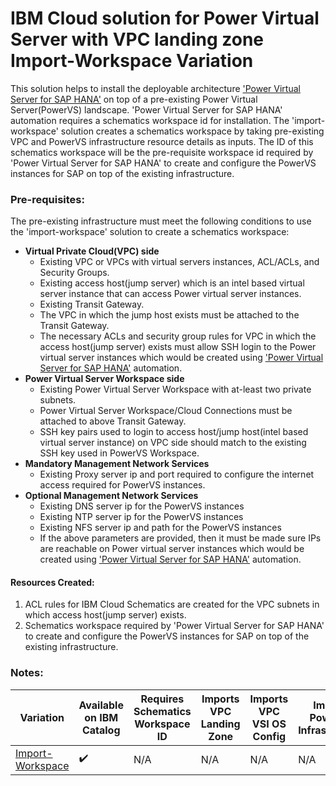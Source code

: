 # IBM Cloud solution for Power Virtual Server with VPC landing zone Import-Workspace Variation

This solution helps to install the deployable architecture ['Power Virtual Server for SAP HANA'](https://cloud.ibm.com/catalog/architecture/deploy-arch-ibm-pvs-sap-9aa6135e-75d5-467e-9f4a-ac2a21c069b8-global) on top of a pre-existing Power Virtual Server(PowerVS) landscape. 'Power Virtual Server for SAP HANA' automation requires a schematics workspace id for installation. The 'import-workspace' solution creates a schematics workspace by taking pre-existing VPC and PowerVS infrastructure resource details as inputs. The ID of this schematics workspace will be the pre-requisite workspace id required by 'Power Virtual Server for SAP HANA' to create and configure the PowerVS instances for SAP on top of the existing infrastructure.

### Pre-requisites:
The pre-existing infrastructure must meet the following conditions to use the 'import-workspace' solution to create a schematics workspace:
- **Virtual Private Cloud(VPC) side**
    - Existing VPC or VPCs with virtual servers instances, ACL/ACLs, and Security Groups.
    - Existing access host(jump server) which is an intel based virtual server instance that can access Power virtual server instances.
    - Existing Transit Gateway.
    - The VPC in which the jump host exists must be attached to the Transit Gateway.
    - The necessary ACLs and security group rules for VPC in which the access host(jump server) exists must allow SSH login to the Power virtual server instances which would be created using ['Power Virtual Server for SAP HANA'](https://cloud.ibm.com/catalog/architecture/deploy-arch-ibm-pvs-sap-9aa6135e-75d5-467e-9f4a-ac2a21c069b8-global) automation.
- **Power Virtual Server Workspace side**
    - Existing Power Virtual Server Workspace with at-least two private subnets.
    - Power Virtual Server Workspace/Cloud Connections must be attached to above Transit Gateway.
    - SSH key pairs used to login to access host/jump host(intel based virtual server instance) on VPC side should match to the existing SSH key used in PowerVS Workspace.
- **Mandatory Management Network Services**
    - Existing Proxy server ip and port required to configure the internet access required for PowerVS instances.
- **Optional Management Network Services**
    - Existing DNS server ip for the PowerVS instances
    - Existing NTP server ip for the PowerVS instances
    - Existing NFS server ip and path for the PowerVS instances
    - If the above parameters are provided, then it must be made sure IPs are reachable on Power virtual server instances which would be created using ['Power Virtual Server for SAP HANA'](https://cloud.ibm.com/catalog/architecture/deploy-arch-ibm-pvs-sap-9aa6135e-75d5-467e-9f4a-ac2a21c069b8-global) automation.

#### Resources Created:
1. ACL rules for IBM Cloud Schematics are created for the VPC subnets in which access host(jump server) exists.
2. Schematics workspace required by 'Power Virtual Server for SAP HANA' to create and configure the PowerVS instances for SAP on top of the existing infrastructure.

### Notes:

| Variation  | Available on IBM Catalog  |  Requires Schematics Workspace ID | Imports VPC Landing Zone | Imports VPC VSI OS Config | Imports PowerVS Infrastructure | Imports PowerVS Instance | Performs PowerVS OS Config |
| ------------- | ------------- | ------------- | ------------- | ------------- | ------------- | ------------- | ------------- |
| [Import-Workspace](./)  | :heavy_check_mark:  | N/A  | N/A  | N/A  |  N/A  | N/A | N/A |
